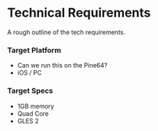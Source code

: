 # Technical Requirements

A rough outline of the tech requirements.


### Target Platform

- Can we run this on the Pine64?
- iOS / PC


### Target Specs

- 1GB memory
- Quad Core
- GLES 2

